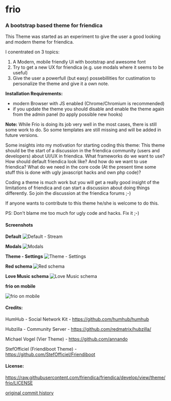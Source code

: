# frio
### A bootstrap based theme for friendica
This Theme was started as an experiment to give the user a good looking and modern theme for friendica.

I conentrated on 3 topics:

1. A Modern, mobile friendly UI with bootstrap and awesome font
2. Try to get a new UX for friendica (e.g. use modals where it seems to be useful)
3. Give the user a powerfull (but easy) possebillities for custimation to personalize the theme and give it a own note.

**Installation Requirements:**
* modern Browser with JS enabled (Chrome/Chromium is recommended)
* if you update the theme you should disable and enable the theme again from the admin panel (to apply possible new hooks)

**Note:**
While Frio is doing its job very well in the most cases, there is still some work to do. So some templates are still missing and will be added in future versions.

Some insights into my motivation for starting coding this theme:
This theme should be the start of a discussion in the friendica community (users and developers) about UI/UX in friendica.
What frameworks do we want to use? How should default friendica look like? And how do we want to use friendica? What do we need in the core code (At the present time some stuff this is done with ugly javascript hacks and own php code)?

Coding a theme is much work but you will get a really good insight of the limitations of friendica and can start a discussion about doing things differently.
So join the discussion at the friendica forums ;-)

If anyone wants to contribute to this theme he/she is welcome to do this.

PS:
Don't blame me too much for ugly code and hacks. Fix it ;-)

#### Screenshots
**Default**
![Default - Stream](https://github.com/rabuzarus/frio/blob/master/img/screenshots/screenshot.png)

**Modals**
![Modals](https://github.com/rabuzarus/frio/blob/master/img/screenshots/screenshot-jot-modal.png)

**Theme - Settings**
![Theme - Settings](https://github.com/rabuzarus/frio/blob/master/img/screenshots/screenshot-settings.png)

**Red schema**
![Red schema](https://github.com/rabuzarus/frio/blob/master/img/screenshots/screenshot-schema-red.png)

**Love Music schema**
![Love Music schema](https://github.com/rabuzarus/frio/blob/master/img/screenshots/screenshot-schema-love-music.png)

**frio on mobile**

![frio on mobile](https://github.com/rabuzarus/frio/blob/master/img/screenshots/screenshot-mobile.png)

#### Credits:
HumHub - Social Network Kit - <https://github.com/humhub/humhub>

Hubzilla - Community Server - <https://github.com/redmatrix/hubzilla/>

Michael Vogel (Vier Theme)  - <https://github.com/annando>

StefOfficiel (Friendiboot Theme) - <https://github.com/StefOfficiel/Friendiboot>

#### License:
<https://raw.githubusercontent.com/friendica/friendica/develop/view/theme/frio/LICENSE>

[original commit history](https://github.com/rabuzarus/frio/commits/master)
